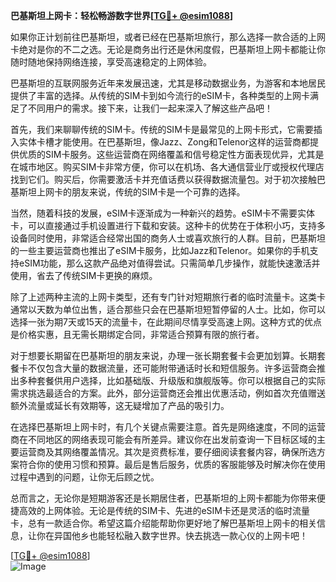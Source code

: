 **巴基斯坦上网卡：轻松畅游数字世界[[TG💪+ @esim1088](https://t.me/s/esim1088)]**

如果你正计划前往巴基斯坦，或者已经在巴基斯坦旅行，那么选择一款合适的上网卡绝对是你的不二之选。无论是商务出行还是休闲度假，巴基斯坦上网卡都能让你随时随地保持网络连接，享受高速稳定的上网体验。

巴基斯坦的互联网服务近年来发展迅速，尤其是移动数据业务，为游客和本地居民提供了丰富的选择。从传统的SIM卡到如今流行的eSIM卡，各种类型的上网卡满足了不同用户的需求。接下来，让我们一起来深入了解这些产品吧！

首先，我们来聊聊传统的SIM卡。传统的SIM卡是最常见的上网卡形式，它需要插入实体卡槽才能使用。在巴基斯坦，像Jazz、Zong和Telenor这样的运营商都提供优质的SIM卡服务。这些运营商在网络覆盖和信号稳定性方面表现优异，尤其是在城市地区。购买SIM卡非常方便，你可以在机场、各大通信营业厅或授权代理店找到它们。购买后，你需要激活卡并充值话费以获得数据流量包。对于初次接触巴基斯坦上网卡的朋友来说，传统的SIM卡是一个可靠的选择。

当然，随着科技的发展，eSIM卡逐渐成为一种新兴的趋势。eSIM卡不需要实体卡，可以直接通过手机设置进行下载和安装。这种卡的优势在于体积小巧，支持多设备同时使用，非常适合经常出国的商务人士或喜欢旅行的人群。目前，巴基斯坦的一些主要运营商也推出了eSIM卡服务，比如Jazz和Telenor。如果你的手机支持eSIM功能，那么这款产品绝对值得尝试。只需简单几步操作，就能快速激活并使用，省去了传统SIM卡更换的麻烦。

除了上述两种主流的上网卡类型，还有专门针对短期旅行者的临时流量卡。这类卡通常以天数为单位出售，适合那些只会在巴基斯坦短暂停留的人士。比如，你可以选择一张为期7天或15天的流量卡，在此期间尽情享受高速上网。这种方式的优点是价格实惠，且无需长期绑定合同，非常适合预算有限的旅行者。

对于想要长期留在巴基斯坦的朋友来说，办理一张长期套餐卡会更加划算。长期套餐卡不仅包含大量的数据流量，还可能附带通话时长和短信服务。许多运营商会推出多种套餐供用户选择，比如基础版、升级版和旗舰版等。你可以根据自己的实际需求挑选最适合的方案。此外，部分运营商还会推出优惠活动，例如首次充值赠送额外流量或延长有效期等，这无疑增加了产品的吸引力。

在选择巴基斯坦上网卡时，有几个关键点需要注意。首先是网络速度，不同的运营商在不同地区的网络表现可能会有所差异。建议你在出发前查询一下目标区域的主要运营商及其网络覆盖情况。其次是资费标准，要仔细阅读套餐内容，确保所选方案符合你的使用习惯和预算。最后是售后服务，优质的客服能够及时解决你在使用过程中遇到的问题，让你无后顾之忧。

总而言之，无论你是短期游客还是长期居住者，巴基斯坦的上网卡都能为你带来便捷高效的上网体验。无论是传统的SIM卡、先进的eSIM卡还是灵活的临时流量卡，总有一款适合你。希望这篇介绍能帮助你更好地了解巴基斯坦上网卡的相关信息，让你在异国他乡也能轻松融入数字世界。快去挑选一款心仪的上网卡吧！

[[TG💪+ @esim1088](https://t.me/s/esim1088)]  
![Image](https://i.postimg.cc/4NQfJmqS/Snipaste-2025-05-13-00-14-12.png)